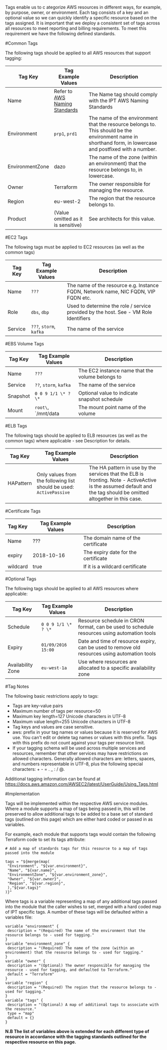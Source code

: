 Tags enable us to c ategorize AWS resources in different ways, for example, by purpose, owner, or environment. Each tag consists of a key and an optional value so we can quickly identify a specific resource based on the tags assigned. It is important that we deploy a consistent set of tags across all resources to meet reporting and billing requirements. To meet this requirement we have the following defined standards.

#Common Tags

The following tags should be applied to all AWS resources that support tagging:

| Tag Key | Tag Example Values | Description |
| --- | --- | ---|
| Name | Refer to [AWS Naming Standards](AWSNamingStandards.md) | The Name tag should comply with the IPT AWS Naming Standards |
| Environment | `prp1`, `prd1`| The name of the environment that the resource belongs to. This should be the environment name in shorthand form, in lowercase and postfixed with a number. |
| EnvironmentZone | dazo | The name of the zone (within an environment) that the resource belongs to, in lowercase. |
| Owner | Terraform | The owner responsible for managing the resource. |
| Region | eu-west-2 | The region that the resource belongs to. |
| Product | (Value omitted as it is sensitive) | See architects for this value. |

#EC2 Tags

The following tags must be applied to EC2 resources (as well as the common tags)

| Tag Key | Tag Example Values | Description |
| --- | --- | ---|
| Name | `???` | The name of the resource e.g. Instance FQDN, Network name, NIC FQDN, VIP FQDN etc. |
| Role | `dbs`, `dbp` | Used to determine the role / service provided by the host. See - VM Role Identifiers|
| Service | `???`, `storm`, `kafka` | The name of the service |


#EBS Volume Tags

| Tag Key | Tag Example Values | Description |
| --- | --- | ---|
| Name | `???` | The EC2 instance name that the volume belongs to |
| Service | `??`, `storm`, `kafka` | The name of the service |
| Snapshot | `0 0 9 1/1 \* ? \*` | Optional value to indicate snapshot schedule |
| Mount | `root\`, `/mnt/data | The mount point name of the volume |

#ELB Tags

The following tags should be applied to ELB resources (as well as the common tags) where applicable - see Description for details.

| Tag Key | Tag Example Values | Description |
| --- | --- | ---|
| HAPattern | Only values from the following list should be used: `ActivePassive`| The HA pattern in use by the services that the ELB is fronting. Note - ActiveActive is the assumed default and the tag should be omitted altogether in this case.|

#Certificate Tags

| Tag Key | Tag Example Values | Description |
| --- | --- | ---|
| Name |???|The domain name of the certificate|
| expiry |2018-10-16 |The expiry date for the certificate|
| wildcard |true |If it is a wildcard certificate|


#Optional Tags

The following tags should be applied to all AWS resources where applicable:

| Tag Key | Tag Example Values | Description |
| --- | --- | ---|
| Schedule| `0 0 9 1/1 \* ? \*` | Resource schedule in CRON format, can be used to schedule resources using automation tools|
| Expiry |`01/09/2016 15:00`|Date and time of resource expiry, can be used to remove old resources using automation tools|
| Availability Zone |`eu-west-1a`| Use where resources are allocated to a specific availability zone|

#Tag Notes

The following basic restrictions apply to tags:
- Tags are key-value pairs
- Maximum number of tags per resource=50
- Maximum key length=127 Unicode characters in UTF-8
- Maximum value length=255 Unicode characters in UTF-8
- Tag keys and values are case sensitive.
- aws: prefix in your tag names or values because it is reserved for AWS use. You can\'t edit or delete tag names or values with this prefix. Tags with this prefix do not count against your tags per resource limit.
- If your tagging schema will be used across multiple services and resources, remember that other services may have restrictions on allowed characters. Generally allowed characters are: letters, spaces, and numbers representable in UTF-8, plus the following special characters: + - = . \_ : / @.

Additional tagging information can be found at https://docs.aws.amazon.com/AWSEC2/latest/UserGuide/Using_Tags.html

#Implementation

Tags will be implemented within the respective AWS service modules. Where a module supports a map of tags being passed in, this will be preserved to allow additional tags to be added to a base set of standard tags (outlined on this page) which are either hard coded or passed in as variables.

For example, each module that supports tags would contain the following Terraform code to set its tags attribute:

```hcl-terraform
# Add a map of standards tags for this resource to a map of tags passed into the module

tags = "${merge(map(
 "Environment", "${var.environment}",
 "Name", "${var.name}",
 "EnvironmentZone", "${var.environment_zone}",
 "Owner", "${var.owner}",
 "Region", "${var.region}",
 ),"${var.tags}"
)}"
```

Where tags is a variable representing a map of any additional tags passed into the module that the caller wishes to set, merged with a hard coded map of IPT specific tags. A number of these tags will be defaulted within a variables file:

```hcl-terraform
variable "environment" {
 description = "(Required) The name of the environment that the resource belongs to - used for tagging."
}
variable "environment_zone" {
 description = "(Required) The name of the zone (within an environment) that the resource belongs to - used for tagging."
}
variable "owner" {
 description = "(Optional) The owner responsible for managing the resource - used for tagging, and defaulted to Terraform."
 default = "Terraform"
}
variable "region" {
 description = "(Required) The region that the resource belongs to - used for tagging."
}
variable "tags" {
 description = "(Optional) A map of additional tags to associate with the resource."
 type = "map"
 default = {}
}
```

**N.B The list of variables above is extended for each different type of resource in accordance with the tagging standards outlined for the respective resource on this page.**